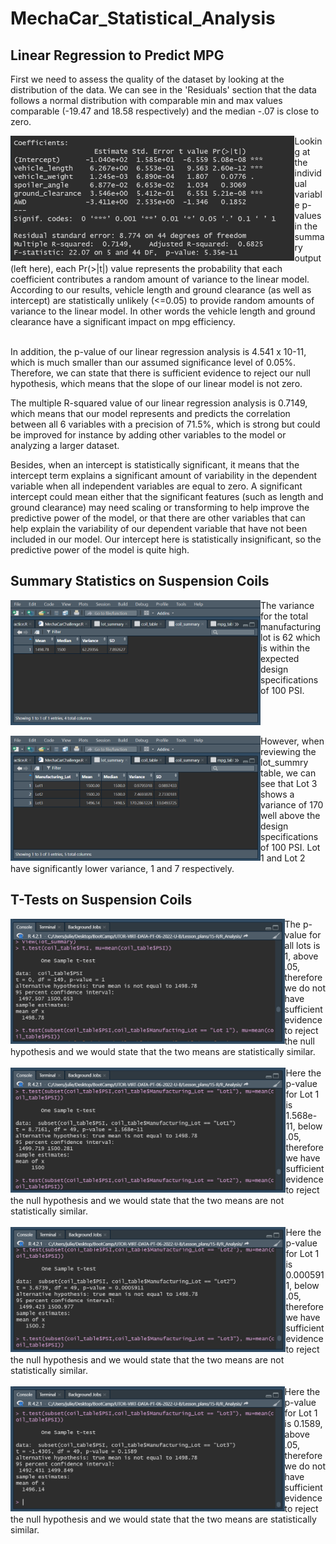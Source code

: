 # MechaCar_Statistical_Analysis

## Linear Regression to Predict MPG

First we need to assess the quality of the dataset by looking at the distribution of the data. We can see in the 'Residuals' section that the data follows a normal distribution with comparable min and max values comparable (-19.47 and 18.58 respectively) and the median -.07 is close to zero.

<img align='left' src='Resources/mpg_pvalue.png' height='200'>
Looking at the individual variable p-values in the summary output (left here), each Pr(>|t|) value represents the probability that each coefficient contributes a random amount of variance to the linear model. According to our results, vehicle length and ground clearance (as well as intercept) are statistically unlikely (<=0.05) to provide random amounts of variance to the linear model. In other words the vehicle length and ground clearance have a significant impact on mpg efficiency.
<br clear="left"/>

<br>

In addition, the p-value of our linear regression analysis is 4.541 x 10-11, which is much smaller than our assumed significance level of 0.05%. Therefore, we can state that there is sufficient evidence to reject our null hypothesis, which means that the slope of our linear model is not zero.
<br>

The multiple R-squared value of our linear regression analysis is 0.7149, which means that our model represents and predicts the correlation between all 6 variables with a precision of 71.5%, which is strong but could be improved for instance by adding other variables to the model or analyzing a larger dataset.
<br>

Besides, when an intercept is statistically significant, it means that the intercept term explains a significant amount of variability in the dependent variable when all independent variables are equal to zero. A significant intercept could mean either that the significant features (such as length and ground clearance) may need scaling or transforming to help improve the predictive power of the model, or that there are other variables that can help explain the variability of our dependent variable that have not been included in our model. Our intercept here is statistically insignificant, so the predictive power of the model is quite high.
<br>


## Summary Statistics on Suspension Coils

<img align='left' src='Resources/coil_summary.png' height='200'>
The variance for the total manufacturing lot is 62 which is within the expected design specifications of 100 PSI.
<br clear="left"/>

<br>

<img align='left' src='Resources/lot_summary.png' height='200'>
However, when reviewing the lot_summry table, we can see that Lot 3 shows a variance of 170 well above the design specifications of 100 PSI. Lot 1 and Lot 2 have significantly lower variance, 1 and 7 respectively.
<br clear="left"/>


## T-Tests on Suspension Coils

<img align='left' src='Resources/ttest_all_lots.png' height='200'>
The p-value for all lots is 1, above .05, therefore we do not have sufficient evidence to reject the null hypothesis and we would state that the two means are statistically similar.
<br clear="left"/>

<br>

<img align='left' src='Resources/ttest_lot1.png' height='200'>
Here the p-value for Lot 1 is 1.568e-11, below .05, therefore we have sufficient evidence to reject the null hypothesis and we would state that the two means are not statistically similar.
<br clear="left"/>

<br>

<img align='left' src='Resources/ttest_lot2.png' height='200'>
Here the p-value for Lot 1 is 0.0005911, below .05, therefore we have sufficient evidence to reject the null hypothesis and we would state that the two means are not statistically similar.
<br clear="left"/>

<br>

<img align='left' src='Resources/ttest_lot3.png' height='200'>
Here the p-value for Lot 1 is 0.1589, above .05, therefore we do not have sufficient evidence to reject the null hypothesis and we would state that the two means are statistically similar.
<br clear="left"/>


